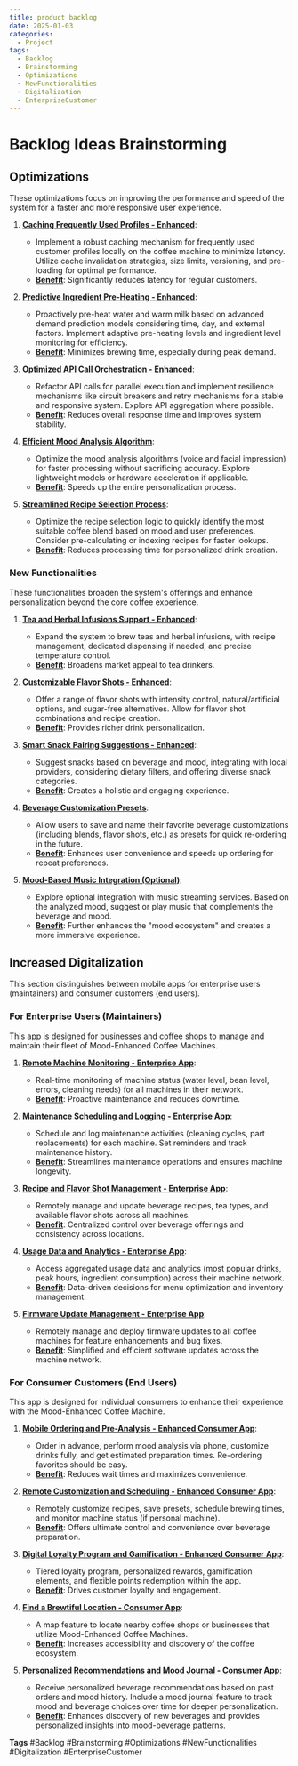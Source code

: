 ```yaml
---
title: product backlog
date: 2025-01-03
categories:
  - Project
tags:
  - Backlog
  - Brainstorming
  - Optimizations
  - NewFunctionalities
  - Digitalization
  - EnterpriseCustomer
---
```


# Backlog Ideas Brainstorming


## Optimizations

These optimizations focus on improving the performance and speed of the system for a faster and more responsive user experience.

1.  **[Caching Frequently Used Profiles - Enhanced](pplx://action/followup)**:
    *   Implement a robust caching mechanism for frequently used customer profiles locally on the coffee machine to minimize latency. Utilize cache invalidation strategies, size limits, versioning, and pre-loading for optimal performance.
    *   **[Benefit](pplx://action/followup)**: Significantly reduces latency for regular customers.

2.  **[Predictive Ingredient Pre-Heating - Enhanced](pplx://action/followup)**:
    *   Proactively pre-heat water and warm milk based on advanced demand prediction models considering time, day, and external factors. Implement adaptive pre-heating levels and ingredient level monitoring for efficiency.
    *   **[Benefit](pplx://action/followup)**: Minimizes brewing time, especially during peak demand.

3.  **[Optimized API Call Orchestration - Enhanced](pplx://action/followup)**:
    *   Refactor API calls for parallel execution and implement resilience mechanisms like circuit breakers and retry mechanisms for a stable and responsive system. Explore API aggregation where possible.
    *   **[Benefit](pplx://action/followup)**: Reduces overall response time and improves system stability.

4.  **[Efficient Mood Analysis Algorithm](pplx://action/followup)**:
    *   Optimize the mood analysis algorithms (voice and facial impression) for faster processing without sacrificing accuracy. Explore lightweight models or hardware acceleration if applicable.
    *   **[Benefit](pplx://action/followup)**: Speeds up the entire personalization process.

5.  **[Streamlined Recipe Selection Process](pplx://action/followup)**:
    *   Optimize the recipe selection logic to quickly identify the most suitable coffee blend based on mood and user preferences. Consider pre-calculating or indexing recipes for faster lookups.
    *   **[Benefit](pplx://action/followup)**: Reduces processing time for personalized drink creation.

### New Functionalities 

These functionalities broaden the system's offerings and enhance personalization beyond the core coffee experience.

1.  **[Tea and Herbal Infusions Support - Enhanced](pplx://action/followup)**:
    *   Expand the system to brew teas and herbal infusions, with recipe management, dedicated dispensing if needed, and precise temperature control.
    *   **[Benefit](pplx://action/followup)**: Broadens market appeal to tea drinkers.

2.  **[Customizable Flavor Shots - Enhanced](pplx://action/followup)**:
    *   Offer a range of flavor shots with intensity control, natural/artificial options, and sugar-free alternatives. Allow for flavor shot combinations and recipe creation.
    *   **[Benefit](pplx://action/followup)**: Provides richer drink personalization.

3.  **[Smart Snack Pairing Suggestions - Enhanced](pplx://action/followup)**:
    *   Suggest snacks based on beverage and mood, integrating with local providers, considering dietary filters, and offering diverse snack categories.
    *   **[Benefit](pplx://action/followup)**: Creates a holistic and engaging experience.

4.  **[Beverage Customization Presets](pplx://action/followup)**:
    *   Allow users to save and name their favorite beverage customizations (including blends, flavor shots, etc.) as presets for quick re-ordering in the future.
    *   **[Benefit](pplx://action/followup)**: Enhances user convenience and speeds up ordering for repeat preferences.

5.  **[Mood-Based Music Integration (Optional)](pplx://action/followup)**:
    *   Explore optional integration with music streaming services. Based on the analyzed mood, suggest or play music that complements the beverage and mood.
    *   **[Benefit](pplx://action/followup)**: Further enhances the "mood ecosystem" and creates a more immersive experience.

## Increased Digitalization 

This section distinguishes between mobile apps for enterprise users (maintainers) and consumer customers (end users).

### For Enterprise Users (Maintainers)

This app is designed for businesses and coffee shops to manage and maintain their fleet of Mood-Enhanced Coffee Machines.

1.  **[Remote Machine Monitoring - Enterprise App](pplx://action/followup)**:
    *   Real-time monitoring of machine status (water level, bean level, errors, cleaning needs) for all machines in their network.
    *   **[Benefit](pplx://action/followup)**: Proactive maintenance and reduces downtime.

2.  **[Maintenance Scheduling and Logging - Enterprise App](pplx://action/followup)**:
    *   Schedule and log maintenance activities (cleaning cycles, part replacements) for each machine. Set reminders and track maintenance history.
    *   **[Benefit](pplx://action/followup)**: Streamlines maintenance operations and ensures machine longevity.

3.  **[Recipe and Flavor Shot Management - Enterprise App](pplx://action/followup)**:
    *   Remotely manage and update beverage recipes, tea types, and available flavor shots across all machines.
    *   **[Benefit](pplx://action/followup)**: Centralized control over beverage offerings and consistency across locations.

4.  **[Usage Data and Analytics - Enterprise App](pplx://action/followup)**:
    *   Access aggregated usage data and analytics (most popular drinks, peak hours, ingredient consumption) across their machine network.
    *   **[Benefit](pplx://action/followup)**: Data-driven decisions for menu optimization and inventory management.

5.  **[Firmware Update Management - Enterprise App](pplx://action/followup)**:
    *   Remotely manage and deploy firmware updates to all coffee machines for feature enhancements and bug fixes.
    *   **[Benefit](pplx://action/followup)**: Simplified and efficient software updates across the machine network.

### For Consumer Customers (End Users)

This app is designed for individual consumers to enhance their experience with the Mood-Enhanced Coffee Machine.

1.  **[Mobile Ordering and Pre-Analysis - Enhanced Consumer App](pplx://action/followup)**:
    *   Order in advance, perform mood analysis via phone, customize drinks fully, and get estimated preparation times. Re-ordering favorites should be easy.
    *   **[Benefit](pplx://action/followup)**: Reduces wait times and maximizes convenience.

2.  **[Remote Customization and Scheduling - Enhanced Consumer App](pplx://action/followup)**:
    *   Remotely customize recipes, save presets, schedule brewing times, and monitor machine status (if personal machine).
    *   **[Benefit](pplx://action/followup)**: Offers ultimate control and convenience over beverage preparation.

3.  **[Digital Loyalty Program and Gamification - Enhanced Consumer App](pplx://action/followup)**:
    *   Tiered loyalty program, personalized rewards, gamification elements, and flexible points redemption within the app.
    *   **[Benefit](pplx://action/followup)**: Drives customer loyalty and engagement.

4.  **[Find a Brewtiful Location - Consumer App](pplx://action/followup)**:
    *   A map feature to locate nearby coffee shops or businesses that utilize Mood-Enhanced Coffee Machines.
    *   **[Benefit](pplx://action/followup)**: Increases accessibility and discovery of the coffee ecosystem.

5.  **[Personalized Recommendations and Mood Journal - Consumer App](pplx://action/followup)**:
    *   Receive personalized beverage recommendations based on past orders and mood history. Include a mood journal feature to track mood and beverage choices over time for deeper personalization.
    *   **[Benefit](pplx://action/followup)**: Enhances discovery of new beverages and provides personalized insights into mood-beverage patterns.

**Tags**   #Backlog #Brainstorming #Optimizations #NewFunctionalities #Digitalization #EnterpriseCustomer
